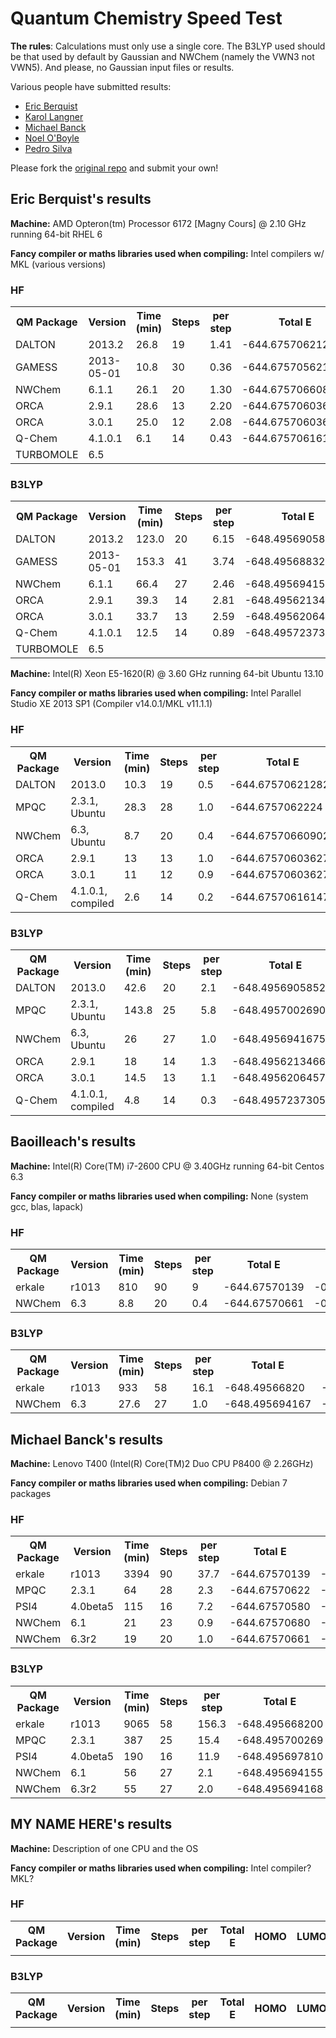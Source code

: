 Quantum Chemistry Speed Test
============================

**The rules**: Calculations must only use a single core. The B3LYP used should be that used by default by Gaussian and NWChem (namely the VWN3 not VWN5). And please, no Gaussian input files or results.

Various people have submitted results:
- [Eric Berquist](http://github.com/berky/qmspeedtest)
- [Karol Langner](http://github.com/langner/qmspeedtest)
- [Michael Banck](http://github.com/mbanck/qmspeedtest)
- [Noel O'Boyle](http://github.com/baoilleach/qmspeedtest)
- [Pedro Silva](http://github.com/PedroJSilva/qmspeedtest)

Please fork the [original repo](http://github.com/baoilleach/qmspeedtest) and submit your own!

Eric Berquist's results
----------------------

**Machine:** AMD Opteron(tm) Processor 6172 [Magny Cours] @ 2.10 GHz running 64-bit RHEL 6

**Fancy compiler or maths libraries used when compiling:** Intel compilers w/ MKL (various versions)

### HF
<table>
<tr>
<th>QM Package</th><th>Version</th>
<th>Time (min)</th>
<th>Steps</th>
<th>per step</th>
<th>Total E</th>
<th>HOMO</th>
<th>LUMO</th>
</tr>
<tr>
<td>DALTON</td><td>2013.2</td>
<td>26.8</td>
<td>19</td>
<td>1.41</td>
<td>-644.675706212821</td>
<td>-0.35364477</td>
<td>0.07433447</td>
</tr>
<tr>
<td>GAMESS</td><td>2013-05-01</td>
<td>10.8</td>
<td>30</td>
<td>0.36</td>
<td>-644.6757056212</td>
<td>-0.3536</td>
<td>0.0744</td>
</tr>
<tr>
<td>NWChem</td><td>6.1.1</td>
<td>26.1</td>
<td>20</td>
<td>1.30</td>
<td>-644.675706608673</td>
<td>-0.3536105</td>
<td>0.07435037</td>
</tr>
<tr>
<td>ORCA</td><td>2.9.1</td>
<td>28.6</td>
<td>13</td>
<td>2.20</td>
<td>-644.675706036271</td>
<td>-0.353622</td>
<td>0.074344</td>
</tr>
<tr>
<td>ORCA</td><td>3.0.1</td>
<td>25.0</td>
<td>12</td>
<td>2.08</td>
<td>-644.675706036270</td>
<td>-0.353622</td>
<td>0.074344</td>
</tr>
<tr>
<td>Q-Chem</td><td>4.1.0.1</td>
<td>6.1</td>
<td>14</td>
<td>0.43</td>
<td>-644.675706161474</td>
<td>-0.354</td>
<td>0.074</td>
</tr>
<tr>
<td>TURBOMOLE</td><td>6.5</td>
<td></td>
<td></td>
<td></td>
<td></td>
<td></td>
<td></td>
</tr>
</table>

### B3LYP
<table>
<tr>
<th>QM Package</th><th>Version</th>
<th>Time (min)</th>
<th>Steps</th>
<th>per step</th>
<th>Total E</th>
<th>HOMO</th>
<th>LUMO</th>
</tr>
<tr>
<td>DALTON</td><td>2013.2</td>
<td>123.0</td>
<td>20</td>
<td>6.15</td>
<td>-648.4956905852</td>
<td>-0.26060842</td>
<td>-0.06441321</td>
</tr>
<tr>
<td>GAMESS</td><td>2013-05-01</td>
<td>153.3</td>
<td>41</td>
<td>3.74</td>
<td>-648.4956883277</td>
<td>-0.2601</td>
<td>-0.0641</td>
</tr>
<tr>
<td>NWChem</td><td>6.1.1</td>
<td>66.4</td>
<td>27</td>
<td>2.46</td>
<td>-648.495694154848</td>
<td>-0.2605694</td>
<td>-0.06439231</td>
</tr>
<tr>
<td>ORCA</td><td>2.9.1</td>
<td>39.3</td>
<td>14</td>
<td>2.81</td>
<td>-648.495621346673</td>
<td>-0.260530</td>
<td>-0.064412</td>
</tr>
<tr>
<td>ORCA</td><td>3.0.1</td>
<td>33.7</td>
<td>13</td>
<td>2.59</td>
<td>-648.495620645754</td>
<td>-0.260533</td>
<td>-0.064445</td>
</tr>
<tr>
<td>Q-Chem</td><td>4.1.0.1</td>
<td>12.5</td>
<td>14</td>
<td>0.89</td>
<td>-648.495723730569</td>
<td>-0.260</td>
<td>-0.064</td>
</tr>
<tr>
<td>TURBOMOLE</td><td>6.5</td>
<td></td>
<td></td>
<td></td>
<td></td>
<td></td>
<td></td>
</tr>
</table>

**Machine:** Intel(R) Xeon E5-1620(R) @ 3.60 GHz running 64-bit Ubuntu 13.10

**Fancy compiler or maths libraries used when compiling:** Intel Parallel Studio XE 2013 SP1 (Compiler v14.0.1/MKL v11.1.1)

### HF
<table>
<tr>
<th>QM Package</th><th>Version</th>
<th>Time (min)</th>
<th>Steps</th>
<th>per step</th>
<th>Total E</th>
<th>HOMO</th>
<th>LUMO</th>
</tr>
<tr>
<td>DALTON</td><td>2013.0</td>
<td>10.3</td>
<td>19</td>
<td>0.5</td>
<td>-644.675706212821</td>
<td>-0.35364477</td>
<td>0.07433447</td>
</tr>
<tr>
<td>MPQC</td><td>2.3.1, Ubuntu</td>
<td>28.3</td>
<td>28</td>
<td>1.0</td>
<td>-644.6757062224</td>
<td>-0.353644</td>
<td>0.074333</td>
</tr>
<tr>
<td>NWChem</td><td>6.3, Ubuntu</td>
<td>8.7</td>
<td>20</td>
<td>0.4</td>
<td>-644.675706609025</td>
<td>-0.3536110</td>
<td>0.07435021</td>
</tr>
<tr>
<td>ORCA</td><td>2.9.1</td>
<td>13</td>
<td>13</td>
<td>1.0</td>
<td>-644.675706036270</td>
<td>-0.353622</td>
<td>0.074344</td>
</tr>
<tr>
<td>ORCA</td><td>3.0.1</td>
<td>11</td>
<td>12</td>
<td>0.9</td>
<td>-644.675706036272</td>
<td>-0.353622</td>
<td>0.074344</td>
</tr>
<tr>
<td>Q-Chem</td><td>4.1.0.1, compiled</td>
<td>2.6</td>
<td>14</td>
<td>0.2</td>
<td>-644.675706161474</td>
<td>-0.354</td>
<td>0.074</td>
</tr>
</table>

### B3LYP
<table>
<tr>
<th>QM Package</th><th>Version</th>
<th>Time (min)</th>
<th>Steps</th>
<th>per step</th>
<th>Total E</th>
<th>HOMO</th>
<th>LUMO</th>
</tr>
<tr>
<td>DALTON</td><td>2013.0</td>
<td>42.6</td>
<td>20</td>
<td>2.1</td>
<td>-648.4956905852</td>
<td>-0.26060842</td>
<td>-0.06441321</td>
</tr>
<tr>
<td>MPQC</td><td>2.3.1, Ubuntu</td>
<td>143.8</td>
<td>25</td>
<td>5.8</td>
<td>-648.4957002690</td>
<td>-0.260571</td>
<td>-0.064391</td>
</tr>
<tr>
<td>NWChem</td><td>6.3, Ubuntu</td>
<td>26</td>
<td>27</td>
<td>1.0</td>
<td>-648.495694167510</td>
<td>-0.2605703</td>
<td>-0.06439253</td>
</tr>
<tr>
<td>ORCA</td><td>2.9.1</td>
<td>18</td>
<td>14</td>
<td>1.3</td>
<td>-648.495621346649</td>
<td>-0.260530</td>
<td>-0.064412</td>
</tr>
<tr>
<td>ORCA</td><td>3.0.1</td>
<td>14.5</td>
<td>13</td>
<td>1.1</td>
<td>-648.495620645744</td>
<td>-0.260533</td>
<td>-0.064445</td>
</tr>
<tr>
<td>Q-Chem</td><td>4.1.0.1, compiled</td>
<td>4.8</td>
<td>14</td>
<td>0.3</td>
<td>-648.495723730572</td>
<td>-0.260</td>
<td>-0.064</td>
</tr>
</table>

Baoilleach's results
--------------------

**Machine:** Intel(R) Core(TM) i7-2600 CPU @ 3.40GHz running 64-bit Centos 6.3

**Fancy compiler or maths libraries used when compiling:** None (system gcc, blas, lapack)

### HF
<table>
<tr>
<th>QM Package</th><th>Version</th>
<th>Time (min)</th><th>Steps</th><th>per step</th>
<th>Total E</th><th>HOMO</th><th>LUMO</th>
</tr>
<tr>
<td>erkale</td><td>r1013</td><td>810</td>
<td>90</td><td>9</td>
<td>-644.67570139</td>
<td>-0.353712</td>
<td>0.074269</td>
</tr>
<tr>
<td>NWChem</td><td>6.3</td><td>8.8</td>
<td>20</td><td>0.4</td>
<td>-644.67570661</td>
<td>-0.353611</td>
<td>0.074350</td>
</tr>
</table>

### B3LYP
<table>
<tr>
<th>QM Package</th><th>Version</th>
<th>Time (min)</th><th>Steps</th><th>per step</th>
<th>Total E</th><th>HOMO</th><th>LUMO</th>
</tr>
<tr>
<td>erkale</td><td>r1013</td><td>933</td>
<td>58</td><td>16.1</td>
<td>-648.49566820</td>
<td>-0.260899</td>
<td>-0.064457</td>
</tr>
<tr>
<td>NWChem</td><td>6.3</td><td>27.6</td>
<td>27</td><td>1.0</td>
<td>-648.495694167</td>
<td>-0.260570</td>
<td>-0.064393</td>
</tr>
</table>

Michael Banck's results
----------------------

**Machine:** Lenovo T400 (Intel(R) Core(TM)2 Duo CPU     P8400  @ 2.26GHz)

**Fancy compiler or maths libraries used when compiling:** Debian 7 packages

### HF
<table>
<tr>
<th>QM Package</th><th>Version</th>
<th>Time (min)</th><th>Steps</th><th>per step</th>
<th>Total E</th><th>HOMO</th><th>LUMO</th>
</tr>
<tr>
<td>erkale</td><td>r1013</td><td>3394</td>
<td>90</td><td>37.7</td>
<td>-644.67570139</td>
<td>-0.353712</td>
<td>0.074269</td>
</tr>
<tr>
<td>MPQC</td><td>2.3.1</td><td>64</td>
<td>28</td><td>2.3</td>
<td>-644.67570622</td>
<td>-0.353644</td>
<td>0.074333</td>
</tr>
<tr>
<td>PSI4</td><td>4.0beta5</td><td>115</td>
<td>16</td><td>7.2</td>
<td>-644.67570580</td>
<td>-0.353619</td>
<td>0.074353</td>
</tr>
<tr>
<td>NWChem</td><td>6.1</td><td>21</td>
<td>23</td><td>0.9</td>
<td>-644.67570680</td>
<td>-0.353608</td>
<td>0.074350</td>
</tr>
<tr>
<td>NWChem</td><td>6.3r2</td><td>19</td>
<td>20</td><td>1.0</td>
<td>-644.67570661</td>
<td>-0.353611</td>
<td>0.074350</td>
</tr>
</table>

### B3LYP
<table>
<tr>
<th>QM Package</th><th>Version</th>
<th>Time (min)</th><th>Steps</th><th>per step</th>
<th>Total E</th><th>HOMO</th><th>LUMO</th>
</tr>
<tr>
<td>erkale</td><td>r1013</td><td>9065</td>
<td>58</td><td>156.3</td>
<td>-648.495668200</td>
<td>-0.260899</td>
<td>-0.064457</td>
</tr>
<tr>
<td>MPQC</td><td>2.3.1</td><td>387</td>
<td>25</td><td>15.4</td>
<td>-648.495700269</td>
<td>-0.260571</td>
<td>-0.064391</td>
</tr>
<tr>
<td>PSI4</td><td>4.0beta5</td><td>190</td>
<td>16</td><td>11.9</td>
<td>-648.495697810</td>
<td>-0.260556</td>
<td>-0.064363</td>
</tr>
<tr>
<td>NWChem</td><td>6.1</td><td>56</td>
<td>27</td><td>2.1</td>
<td>-648.495694155</td>
<td>-0.260569</td>
<td>-0.064392</td>
</tr>
<tr>
<td>NWChem</td><td>6.3r2</td><td>55</td>
<td>27</td><td>2.0</td>
<td>-648.495694168</td>
<td>-0.260570</td>
<td>-0.064393</td>
</tr>
</table>

MY NAME HERE's results
----------------------

**Machine:** Description of one CPU and the OS

**Fancy compiler or maths libraries used when compiling:** Intel compiler? MKL?

### HF
<table>
<tr>
<th>QM Package</th><th>Version</th>
<th>Time (min)</th><th>Steps</th><th>per step</th>
<th>Total E</th><th>HOMO</th><th>LUMO</th>
</tr>
<tr>
<td></td><td></td>
<td></td><td></td>
<td></td>
<td></td>
<td></td>
</tr>
</table>

### B3LYP
<table>
<tr>
<th>QM Package</th><th>Version</th>
<th>Time (min)</th><th>Steps</th><th>per step</th>
<th>Total E</th><th>HOMO</th><th>LUMO</th>
</tr>
<tr>
<td></td><td></td>
<td></td><td></td>
<td></td>
<td></td>
<td></td>
</tr>
</table>
